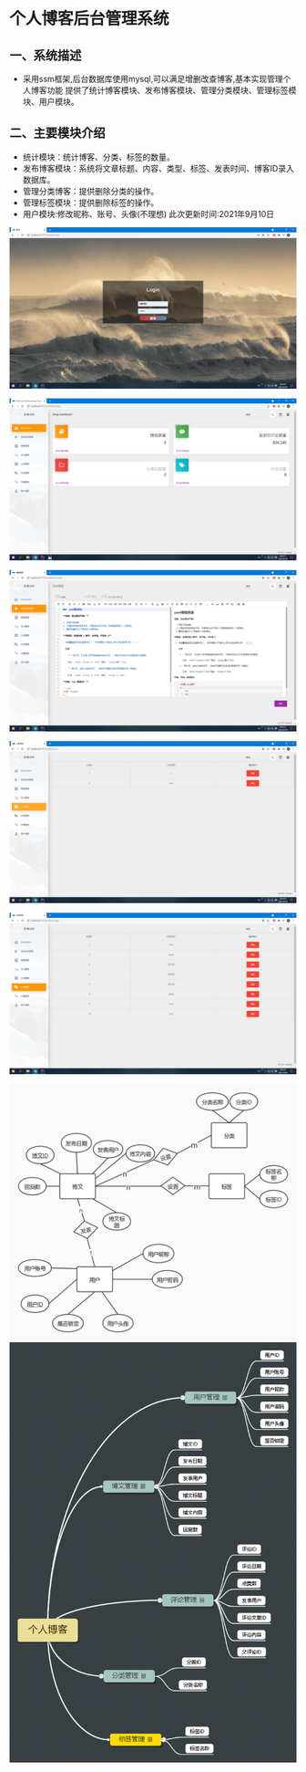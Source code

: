 # 个人博客后台管理系统
## 一、系统描述
- 采用ssm框架,后台数据库使用mysql,可以满足增删改查博客,基本实现管理个人博客功能
提供了统计博客模块、发布博客模块、管理分类模块、管理标签模块、用户模块。
## 二、主要模块介绍
- 统计模块：统计博客、分类、标签的数量。
- 发布博客模块：系统将文章标题、内容、类型、标签、发表时间、博客ID录入数据库。
- 管理分类博客：提供删除分类的操作。
- 管理标签模块：提供删除标签的操作。
- 用户模块:修改昵称、账号、头像(不理想)
此次更新时间:2021年9月10日


![login](./data/login.png)


![home](./data/home.png)


![edit](./data/edit.png)


![sort](./data/sort.png)

![tags](./data/tags.png)

![er](./data/ER.jpg)
![np](./data/nt.png)

